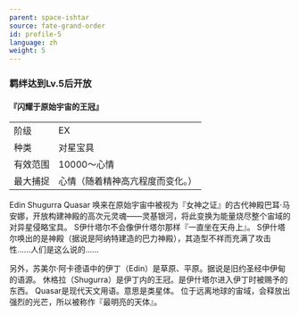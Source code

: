 ```yaml
---
parent: space-ishtar
source: fate-grand-order
id: profile-5
language: zh
weight: 5
---
```


### 羁绊达到Lv.5后开放

#### 『闪耀于原始宇宙的王冠』

<table>
  <tr><td>阶级</td><td>EX</td></tr>
  <tr><td>种类</td><td>对星宝具</td></tr>
  <tr><td>有效范围</td><td>10000～心情</td></tr>
  <tr><td>最大捕捉</td><td>心情（随着精神高亢程度而变化。）</td></tr>
</table>

Edin Shugurra Quasar
唤来在原始宇宙中被视为『女神之证』的古代神殿巴耳·马安娜，开放构建神殿的高次元灵魂——灵基银河，将此变换为能量烧尽整个宙域的对异星侵略宝具。
S伊什塔尔不会像伊什塔尔那样『一直坐在天舟上』。
S伊什塔尔唤出的是神殿（据说是阿纳特建造的巴力神殿），其造型不祥而充满了攻击性……人们是这么说的……

另外，苏美尔·阿卡德语中的伊丁（Edin）是草原、平原。据说是旧约圣经中伊甸的语源。
休格拉（Shugurra）是伊丁内的王冠。是伊什塔尔进入伊丁时被赐予的东西。
Quasar是现代天文用语。意思是类星体。
位于远离地球的宙域，会释放出强烈的光芒，所以被称作『最明亮的天体』。
